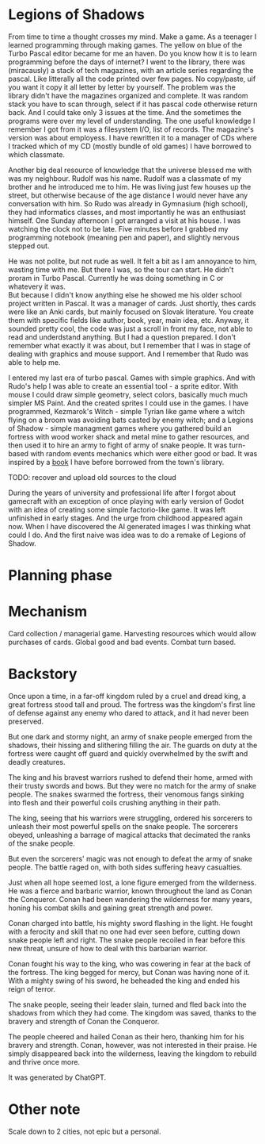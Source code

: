 # Legions of Shadows

From time to time a thought crosses my mind. Make a game. As a teenager I
learned programming through making games. The yellow on blue of the Turbo Pascal
editor became for me an haven. Do you know how it is to learn programming before
the days of internet? I went to the library, there was (miracausly) a stack of
tech magazines, with an article series regarding the pascal. Like litterally all
the code printed over few pages. No copy/paste, uif you want it copy it all
letter by letter by yourself. The problem was the library didn't have the
magazines organized and complete. It was random stack you have to scan through,
select if it has pascal code otherwise return back. And I could take only 3
issues at the time. And the sometimes the programs were over my level of
understanding. The one useful knowledge I remember I got from it was a
filesystem I/O, list of records. The magazine's version was about employess. I
have rewritten it to a manager of CDs where I tracked which of my CD (mostly
bundle of old games) I have borrowed to which classmate.

Another big deal resource of knowledge that the universe blessed me with was my
neighbour. Rudolf was his name. Rudolf was a classmate of my brother and he
introduced me to him. He was living just few houses up the street, but otherwise
because of the age distance I would never have any conversation with him. So
Rudo was already in Gymnasium (high school), they had informatics classes, and
most importantly he was an enthusiast himself. One Sunday afternoon I got
arranged a visit at his house. I was watching the clock not to be late. Five
minutes before I grabbed my programming notebook (meaning pen and paper), and
slightly nervous stepped out.

He was not polite, but not rude as well. It felt a bit as I am annoyance to him,
wasting time with me. But there I was, so the tour can start. He didn't proram
in Turbo Pascal. Currently he was doing something in C or whatevery it was.\
But because I didn't know anything else he showed me his older school project written
in Pascal. It was a manager of cards. Just shortly, thes cards were like an Anki
cards, but mainly focused on Slovak literature. You create them with specific fields
like author, book, year, main idea, etc. Anyway, it sounded pretty cool, the code
was just a scroll in front my face, not able to read and underdstand anything. But
I had a question prepared. I don't remember what exactly it was about, but I remember
that I was in stage of dealing with graphics and mouse support. And I remember that
Rudo was able to help me.

I entered my last era of turbo pascal. Games with simple graphics. And with
Rudo's help I was able to create an essential tool - a sprite editor. With mouse
I could draw simple geometry, select colors, basically much much simpler MS
Paint. And the created sprites I could use in the games. I have programmed,
Kezmarok's Witch - simple Tyrian like game where a witch flying on a broom was
avoiding bats casted by enemy witch; and a Legions of Shadow - simple managment
games where you gathered build an fortress with wood worker shack and metal mine
to gather resources, and then used it to hire an army to fight of army of snake
people. It was turn-based with random events mechanics which were either good or
bad. It was inspired by a
[book](https://www.goodreads.com/book/show/42388646-the-shadow-kingdom) I have
before borrowed from the town's library.

TODO: recover and upload old sources to the cloud

During the years of university and professional life after I forgot about
gamecraft with an exception of once playing with early version of Godot with an
idea of creating some simple factorio-like game. It was left unfinished in early
stages. And the urge from childhood appeared again now. When I have discovered
the AI generated images I was thinking what could I do. And the first naive was
idea was to do a remake of Legions of Shadow.

# Planning phase

# Mechanism

Card collection / managerial game. Harvesting resources which would allow
purchases of cards. Global good and bad events. Combat turn based.

# Backstory

Once upon a time, in a far-off kingdom ruled by a cruel and dread king, a great
fortress stood tall and proud. The fortress was the kingdom's first line of
defense against any enemy who dared to attack, and it had never been preserved.

But one dark and stormy night, an army of snake people emerged from the shadows,
their hissing and slithering filling the air. The guards on duty at the fortress
were caught off guard and quickly overwhelmed by the swift and deadly creatures.

The king and his bravest warriors rushed to defend their home, armed with their
trusty swords and bows. But they were no match for the army of snake people. The
snakes swarmed the fortress, their venomous fangs sinking into flesh and their
powerful coils crushing anything in their path.

The king, seeing that his warriors were struggling, ordered his sorcerers to
unleash their most powerful spells on the snake people. The sorcerers obeyed,
unleashing a barrage of magical attacks that decimated the ranks of the snake
people.

But even the sorcerers' magic was not enough to defeat the army of snake people.
The battle raged on, with both sides suffering heavy casualties.

Just when all hope seemed lost, a lone figure emerged from the wilderness. He
was a fierce and barbaric warrior, known throughout the land as Conan the
Conqueror. Conan had been wandering the wilderness for many years, honing his
combat skills and gaining great strength and power.

Conan charged into battle, his mighty sword flashing in the light. He fought
with a ferocity and skill that no one had ever seen before, cutting down snake
people left and right. The snake people recoiled in fear before this new threat,
unsure of how to deal with this barbarian warrior.

Conan fought his way to the king, who was cowering in fear at the back of the
fortress. The king begged for mercy, but Conan was having none of it. With a
mighty swing of his sword, he beheaded the king and ended his reign of terror.

The snake people, seeing their leader slain, turned and fled back into the
shadows from which they had come. The kingdom was saved, thanks to the bravery
and strength of Conan the Conqueror.

The people cheered and hailed Conan as their hero, thanking him for his bravery
and strength. Conan, however, was not interested in their praise. He simply
disappeared back into the wilderness, leaving the kingdom to rebuild and thrive
once more.

It was generated by ChatGPT.

# Other note

Scale down to 2 cities, not epic but a personal.
